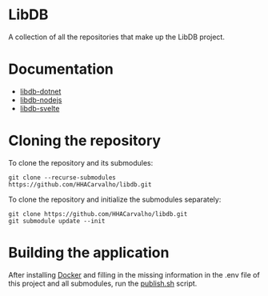 # LibDB

A collection of all the repositories that make up the LibDB project.

# Documentation

- [libdb-dotnet](https://github.com/HHACarvalho/libdb-dotnet/blob/main/README.md)
- [libdb-nodejs](https://github.com/HHACarvalho/libdb-nodejs/blob/main/README.md)
- [libdb-svelte](https://github.com/HHACarvalho/libdb-svelte/blob/main/README.md)

# Cloning the repository

To clone the repository and its submodules:

```shell
git clone --recurse-submodules https://github.com/HHACarvalho/libdb.git
```

To clone the repository and initialize the submodules separately:

```shell
git clone https://github.com/HHACarvalho/libdb.git
git submodule update --init
```

# Building the application

After installing [Docker](https://www.docker.com/) and filling in the missing information in the .env file of this project and all submodules, run the [publish.sh](https://github.com/HHACarvalho/libdb/blob/main/publish.sh) script.
